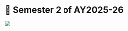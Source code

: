 # 📅 Semester 2 of AY2025-26

![](https://cdn.jsdelivr.net/gh/PhoenixTechProject/HandbookPicBed/calendar/S2ofAY2025-26.jpg)